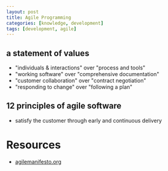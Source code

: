 ```yaml
---
layout: post
title: Agile Programming
categories: [knowledge, development]
tags: [development, agile]
---
```



## a statement of values ##
 * "individuals & interactions" over "process and tools"
 * "working software" over "comprehensive documentation"
 * "customer collaboration" over "contract negotiation"
 * "responding to change" over "following a plan"

## 12 principles of agile software
 * satisfy the customer through early and continuous delivery

Resources
=============
 * [agilemanifesto.org](http://agilemanifesto.org)

